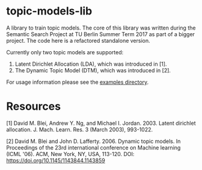 # topic-models-lib

A library to train topic models. The core of this library was written during the Semantic Search Project at TU Berlin Summer Term 2017 as part of a bigger project. The code here is a refactored standalone version.

Currently only two topic models are supported:
1) Latent Dirichlet Allocation (LDA), which was introduced in [1].
2) The Dynamic Topic Model (DTM), which was introduced in [2].

For usage information please see the [examples directory](src/main/scala/de/tml/examples).

# Resources

[1] David M. Blei, Andrew Y. Ng, and Michael I. Jordan. 2003. Latent dirichlet allocation. J. Mach. Learn. Res. 3 (March 2003), 993-1022. 

[2] David M. Blei and John D. Lafferty. 2006. Dynamic topic models. In Proceedings of the 23rd international conference on Machine learning (ICML '06). ACM, New York, NY, USA, 113-120. DOI: https://doi.org/10.1145/1143844.1143859 
